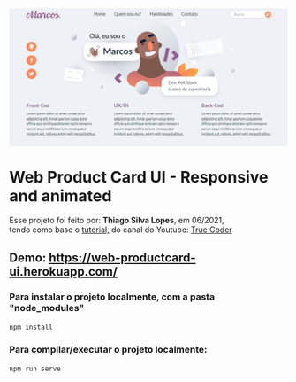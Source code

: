 <!---->
<div align="center">
<img src="./ReadMeFiles/app.jpg" align="center">
</div>

# Web Product Card UI - Responsive and animated

<p>Esse projeto foi feito por: <strong>Thiago Silva Lopes</strong>, em 06/2021,</br>
tendo como base o <a href="https://www.youtube.com/watch?v=AwRb8LX-szg">tutorial,</a> do canal do Youtube: 
<a href="https://www.youtube.com/channel/UCLjtB1XNaiVz-brRDymb5gg">True Coder</a>

## Demo: https://web-productcard-ui.herokuapp.com/

### Para instalar o projeto localmente, com a pasta "node_modules"

```
npm install
```

### Para compilar/executar o projeto localmente:

```
npm run serve
```
